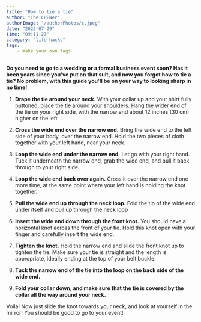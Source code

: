 ```yaml
---
title: "How to tie a tie"
author: "The CPENer"
authorImage: "/authorPhotos/c.jpeg"
date: "2022-07-29"
time: "09:11:27"
category: "life hacks"
tags: 
    - make your own tags
---
```

**Do you need to go to a wedding or a formal business event soon? Has it been years since you've put on that suit, and now you forgot how to tie a tie? No problem, with this guide you'll be on your way to looking sharp in no time!**

1. **Drape the tie around your neck.** With your collar up and your shirt fully buttoned, place the tie around your shoulders. Hang the wider end of the tie on your right side, with the narrow end about 12 inches (30 cm) higher on the left

2. **Cross the wide end over the narrow end.** Bring the wide end to the left side of your body, over the narrow end. Hold the two pieces of cloth together with your left hand, near your neck.

3. **Loop the wide end under the narrow end.** Let go with your right hand. Tuck it underneath the narrow end, grab the wide end, and pull it back through to your right side.

4. **Loop the wide end back over again.** Cross it over the narrow end one more time, at the same point where your left hand is holding the knot together.

5. **Pull the wide end up through the neck loop.** Fold the tip of the wide end under itself and pull up through the neck loop

6. **Insert the wide end down through the front knot.** You should have a horizontal knot across the front of your tie. Hold this knot open with your finger and carefully insert the wide end.

7. **Tighten the knot.** Hold the narrow end and slide the front knot up to tighten the tie. Make sure your tie is straight and the length is appropriate, ideally ending at the top of your belt buckle.

8. **Tuck the narrow end of the tie into the loop on the back side of the wide end.**

9. **Fold your collar down, and make sure that the tie is covered by the collar all the way around your neck.**

Voila! Now just slide the knot towards your neck, and look at yourself in the mirror! You should be good to go to your event!